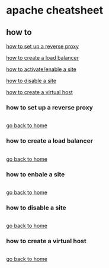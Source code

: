 # apache cheatsheet


## how to

[how to set up a reverse proxy][reverseP]

[how to create a load balancer][loadB]

[how to activate/enable a site][enable]

[how to disable a site][disable]

[how to create a virtual host][virtual]

[home]:#apache-cheatsheet
[reverseP]:#how-to-set-up-a-reverse-proxy
[loadB]:#how-to-create-a-load-balancer
[enable]:#how-to-enable-a-site
[disable]:#how-to-disable-a-site
[virtual]:#how-to-create-a-virtual-host



### how to set up a reverse proxy

```

```
[go back to home ][home]

### how to create a load balancer

```

```
[go back to home ][home]


### how to enbale a site

```

```
[go back to home ][home]


### how to disable a site

```

```
[go back to home ][home]


### how to create a virtual host

```

```
[go back to home ][home]
